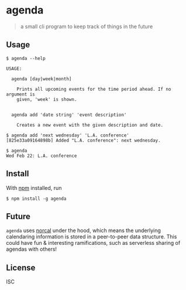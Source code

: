 # agenda

> a small cli program to keep track of things in the future

## Usage

```
$ agenda --help

USAGE:

  agenda [day|week|month]

    Prints all upcoming events for the time period ahead. If no argument is
    given, 'week' is shown.


  agenda add 'date string' 'event description'

    Creates a new event with the given description and date.

$ agenda add 'next wednesday' 'L.A. conference'
[825e33a09164898b] Added "L.A. conference": next wednesday.

$ agenda
Wed Feb 22: L.A. conference
```

## Install

With [npm](https://npmjs.org/) installed, run

```
$ npm install -g agenda
```

## Future

`agenda` uses [norcal](https://github.com/substack/norcal) under the hood, which
means the underlying calendaring information is stored in a peer-to-peer data
structure. This could have fun & interesting ramifications, such as serverless
sharing of agendas with others!

## License

ISC

